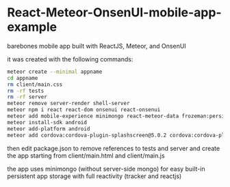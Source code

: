 # React-Meteor-OnsenUI-mobile-app-example

barebones mobile app built with ReactJS, Meteor, and OnsenUI

it was created with the following commands:

```bash
meteor create --minimal appname
cd appname
rm client/main.css
rm -rf tests
rm -rf server
meteor remove server-render shell-server
meteor npm i react react-dom onsenui react-onsenui
meteor add mobile-experience minimongo react-meteor-data frozeman:persistent-minimongo2
meteor install-sdk android
meteor add-platform android
meteor add cordova:cordova-plugin-splashscreen@5.0.2 cordova:cordova-plugin-statusbar@2.4.2 cordova:cordova-plugin-whitelist@1.3.3 cordova-plugin-nativeclicksound@0.0.4
```

then edit package.json to remove references to tests and server and create the app starting from client/main.html and client/main.js

the app uses minimongo (without server-side mongo) for easy built-in persistent app storage with full reactivity (tracker and reactjs)
